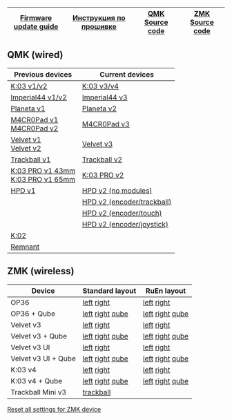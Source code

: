 | [Firmware update guide][01]  | [Инструкция по прошивке][02] | [QMK Source code][03] | [ZMK Source code][04] |
| ---------------------------  | ---------------------------- | --------------------- | --------------------- |

[01]: https://journey.ergohaven.xyz/en-gb/pages/docs/
[02]: https://journey.ergohaven.xyz/pages/docs/
[03]: https://github.com/ergohaven/vial-qmk
[04]: https://github.com/ergohaven/?q=zmk&type=all&language=&sort=


## QMK (wired)
| Previous devices                                  | Current devices                  |
| ------------------------------------------------- | -------------------------------- |
| [K:03 v1/v2][05]                                  | [K:03 v3/v4][19]                 |
| [Imperial44 v1/v2][06]                            | [Imperial44 v3][24]              |
| [Planeta v1][08]                                  | [Planeta v2][09]                 |
| [M4CR0Pad v1][10]</br>[M4CR0Pad v2][11]           | [M4CR0Pad v3][27]                |
| [Velvet v1][13]</br>[Velvet v2][14]               | [Velvet v3][17]                  |
| [Trackball v1][15]                                | [Trackball v2][20]               |
| [K:03 PRO v1 43mm][16]</br>[K:03 PRO v1 65mm][18] | [K:03 PRO v2][25]                |
| [HPD v1][04]                                      | [HPD v2 (no modules)][21]        |
|                                                   | [HPD v2 (encoder/trackball)][22] |
|                                                   | [HPD v2 (encoder/touch)][23]     |
|                                                   | [HPD v2 (encoder/joystick)][26]  |
| [K:02][07]                                        |                                  |
| [Remnant][12]                                     |                                  |

[04]: https://github.com/ergohaven/vial-qmk/releases/download/3.8.7/3.8.7_hpd_v1.uf2
[05]: https://github.com/ergohaven/vial-qmk/releases/download/3.8.7/3.8.7_k03_v1_v2.uf2
[06]: https://github.com/ergohaven/vial-qmk/releases/download/3.8.7/3.8.7_imperial44_v1_v2.uf2
[07]: https://github.com/ergohaven/vial-qmk/releases/download/3.8.7/3.8.7_k02_v1.uf2
[08]: https://github.com/ergohaven/vial-qmk/releases/download/3.8.7/3.8.7_planeta_v1.uf2
[09]: https://github.com/ergohaven/vial-qmk/releases/download/3.8.7/3.8.7_planeta_v2.uf2
[10]: https://github.com/ergohaven/vial-qmk/releases/download/3.8.7/3.8.7_macropad_v1.uf2
[11]: https://github.com/ergohaven/vial-qmk/releases/download/3.8.7/3.8.7_macropad_v2.uf2
[12]: https://github.com/ergohaven/vial-qmk/releases/download/3.8.7/3.8.7_remnant_v1.uf2
[13]: https://github.com/ergohaven/vial-qmk/releases/download/3.8.7/3.8.7_velvet_v1.uf2
[14]: https://github.com/ergohaven/vial-qmk/releases/download/3.8.7/3.8.7_velvet_v2.uf2
[15]: https://github.com/ergohaven/vial-qmk/releases/download/3.8.7/3.8.7_trackball_v1.uf2
[16]: https://github.com/ergohaven/vial-qmk/releases/download/3.8.7/3.8.7_k03pro_43mm_v1.uf2
[17]: https://github.com/ergohaven/vial-qmk/releases/download/3.8.7/3.8.7_velvet_v3.uf2
[18]: https://github.com/ergohaven/vial-qmk/releases/download/3.8.7/3.8.7_k03pro_65mm_v1.uf2
[19]: https://github.com/ergohaven/vial-qmk/releases/download/3.8.7/3.8.7_k03_v3_v4.uf2
[20]: https://github.com/ergohaven/vial-qmk/releases/download/3.8.7/3.8.7_trackball_v2.uf2
[21]: https://github.com/ergohaven/vial-qmk/releases/download/3.8.7/3.8.7_hpd_v2.uf2
[22]: https://github.com/ergohaven/vial-qmk/releases/download/3.8.7/3.8.7_hpd_v2_enc_ball.uf2
[23]: https://github.com/ergohaven/vial-qmk/releases/download/3.8.7/3.8.7_hpd_v2_enc_touch.uf2
[24]: https://github.com/ergohaven/vial-qmk/releases/download/3.8.7/3.8.7_imperial44_v3.uf2
[25]: https://github.com/ergohaven/vial-qmk/releases/download/3.8.7/3.8.7_k03pro_v2.uf2
[26]: https://github.com/ergohaven/vial-qmk/releases/download/3.8.7/3.8.7_hpd_v2_enc_joy.uf2
[27]: https://github.com/ergohaven/vial-qmk/releases/download/3.8.7/3.8.7_macropad_v3.uf2

## ZMK (wireless)
| Device              | Standard layout                   | RuEn layout                       |
| ------------------- | --------------------------------- | --------------------------------- |
| OP36                | [left][50] [right][52]            | [left][51] [right][52]            |
| OP36 + Qube         | [left][53] [right][52] [qube][54] | [left][53] [right][52] [qube][55] |
| Velvet v3           | [left][60] [right][62]            | [left][61] [right][62]            |
| Velvet v3 + Qube    | [left][63] [right][62] [qube][64] | [left][63] [right][62] [qube][65] |
| Velvet v3 UI        | [left][70] [right][71]            | [left][70] [right][72]            |
| Velvet v3 UI + Qube | [left][70] [right][73] [qube][74] | [left][70] [right][73] [qube][75] |
| K:03 v4             | [left][80] [right][82]            | [left][80] [right][82]            |
| K:03 v4 + Qube      | [left][83] [right][82] [qube][84] | [left][80] [right][83] [qube][85] |
| Trackball Mini v3   | [trackball][90]                   |                                   |


[Reset all settings for ZMK device][00]

[00]: https://github.com/ergohaven/ergohaven-zmk/releases/download/2025.10.05/settings_reset-ergohaven-zmk.uf2

[50]: https://github.com/ergohaven/ergohaven-zmk/releases/download/2025.10.05/op36_left-ergohaven-zmk.uf2
[51]: https://github.com/ergohaven/ergohaven-zmk/releases/download/2025.10.05/op36_left_ruen-ergohaven-zmk.uf2
[52]: https://github.com/ergohaven/ergohaven-zmk/releases/download/2025.10.05/op36_right-ergohaven-zmk.uf2
[53]: https://github.com/ergohaven/ergohaven-zmk/releases/download/2025.10.05/op36_left_qube-ergohaven-zmk.uf2
[54]: https://github.com/ergohaven/ergohaven-zmk/releases/download/2025.10.05/op36_qube-ergohaven-zmk.uf2
[55]: https://github.com/ergohaven/ergohaven-zmk/releases/download/2025.10.05/op36_qube_ruen-ergohaven-zmk.uf2

[60]: https://github.com/ergohaven/ergohaven-zmk/releases/download/2025.10.05/velvet_v3_left-ergohaven-zmk.uf2
[61]: https://github.com/ergohaven/ergohaven-zmk/releases/download/2025.10.05/velvet_v3_left_ruen-ergohaven-zmk.uf2
[62]: https://github.com/ergohaven/ergohaven-zmk/releases/download/2025.10.05/velvet_v3_right-ergohaven-zmk.uf2
[63]: https://github.com/ergohaven/ergohaven-zmk/releases/download/2025.10.05/velvet_v3_left_qube-ergohaven-zmk.uf2
[64]: https://github.com/ergohaven/ergohaven-zmk/releases/download/2025.10.05/velvet_v3_qube-ergohaven-zmk.uf2
[65]: https://github.com/ergohaven/ergohaven-zmk/releases/download/2025.10.05/velvet_v3_qube_ruen-ergohaven-zmk.uf2

[70]: https://github.com/ergohaven/ergohaven-zmk/releases/download/2025.10.05/velvet_v3_ui_left-ergohaven-zmk.uf2
[71]: https://github.com/ergohaven/ergohaven-zmk/releases/download/2025.10.05/velvet_v3_ui_right-ergohaven-zmk.uf2
[72]: https://github.com/ergohaven/ergohaven-zmk/releases/download/2025.10.05/velvet_v3_ui_right_ruen-ergohaven-zmk.uf2
[73]: https://github.com/ergohaven/ergohaven-zmk/releases/download/2025.10.05/velvet_v3_ui_right_qube-ergohaven-zmk.uf2
[74]: https://github.com/ergohaven/ergohaven-zmk/releases/download/2025.10.05/velvet_v3_ui_qube-ergohaven-zmk.uf2
[75]: https://github.com/ergohaven/ergohaven-zmk/releases/download/2025.10.05/velvet_v3_ui_qube_ruen-ergohaven-zmk.uf2

[80]: https://github.com/ergohaven/ergohaven-zmk/releases/download/2025.10.05/k03_left-ergohaven-zmk.uf2
[81]: https://github.com/ergohaven/ergohaven-zmk/releases/download/2025.10.05/k03_left_ruen-ergohaven-zmk.uf2
[82]: https://github.com/ergohaven/ergohaven-zmk/releases/download/2025.10.05/k03_right-ergohaven-zmk.uf2
[83]: https://github.com/ergohaven/ergohaven-zmk/releases/download/2025.10.05/k03_left_qube-ergohaven-zmk.uf2
[84]: https://github.com/ergohaven/ergohaven-zmk/releases/download/2025.10.05/k03_qube-ergohaven-zmk.uf2
[85]: https://github.com/ergohaven/ergohaven-zmk/releases/download/2025.10.05/k03_qube_ruen-ergohaven-zmk.uf2

[90]: https://github.com/ergohaven/ergohaven-zmk/releases/download/2025.10.05/trackball-ergohaven-zmk.uf2
